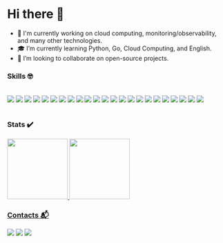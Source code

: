 # Hi there 👋

- 🔨 I'm currently working on cloud computing, monitoring/observability, and many other technologies.
- 🎓 I’m currently learning Python, Go, Cloud Computing, and English.
- 🐧 I’m looking to collaborate on open-source projects.

### Skills 🤓
<div style="display: inline_block"><br>
  <img align="center" src="https://img.shields.io/badge/Python-14354C?style=for-the-badge&logo=python&logoColor=white">
  <img align="center" src="https://img.shields.io/badge/PostgreSQL-316192?style=for-the-badge&logo=postgresql&logoColor=white">
  <img align="center" src="https://img.shields.io/badge/MongoDB-4EA94B?style=for-the-badge&logo=mongodb&logoColor=white">
  <img align="center" src="https://img.shields.io/badge/MySQL-00000F?style=for-the-badge&logo=mysql&logoColor=white">
  <img align="center" src="https://img.shields.io/badge/Amazon_AWS-232F3E?style=for-the-badge&logo=amazon-aws&logoColor=white">
  <img align="center" src="https://img.shields.io/badge/Microsoft_Azure-0089D6?style=for-the-badge&logo=microsoft-azure&logoColor=white">
  <img align="center" src="https://img.shields.io/badge/Cloudflare-F38020?style=for-the-badge&logo=Cloudflare&logoColor=white">  
  <img align="center" src="https://img.shields.io/badge/Ansible-000000?style=for-the-badge&logo=ansible&logoColor=white">
  <img align="center" src="https://img.shields.io/badge/Terraform-7B42BC?style=for-the-badge&logo=terraform&logoColor=white">
  <img align="center" src="https://img.shields.io/badge/Prometheus-E6522C?style=for-the-badge&logo=prometheus&logoColor=white">
  <img align="center" src="https://img.shields.io/badge/Elastic-FFFFFF?style=for-the-badge&logo=elastic&logoColor=black">
  <img align="center" src="https://img.shields.io/badge/Consul-FFFFFF?style=for-the-badge&logo=consul&logoColor=black">
  <img align="center" src="https://img.shields.io/badge/Istio-516BAA?style=for-the-badge&logo=istio&logoColor=white">
  <img align="center" src="https://img.shields.io/badge/Vault-FFFFFF?style=for-the-badge&logo=vault&logoColor=black">
  <img align="center" src="https://img.shields.io/badge/Git-E34F26?style=for-the-badge&logo=git&logoColor=white">
  <img align="center" src="https://img.shields.io/badge/Windows-017AD7?style=for-the-badge&logo=windows&logoColor=white">
  <img align="center" src="https://img.shields.io/badge/Linux-E34F26?style=for-the-badge&logo=linux&logoColor=black">
  <img align="center" src="https://img.shields.io/badge/Nginx-009639?style=for-the-badge&logo=nginx&logoColor=white">
  <img align="center" src="https://img.shields.io/badge/Jenkins-D33833?style=for-the-badge&logo=jenkins&logoColor=white">
  <img align="center" src="https://img.shields.io/badge/Docker-2496ED?style=for-the-badge&logo=docker&logoColor=white">
  <img align="center" src="https://img.shields.io/badge/Podman-892CA0?style=for-the-badge&logo=podman&logoColor=white">
  <img align="center" src="https://img.shields.io/badge/Kubernetes-326DE6?style=for-the-badge&logo=kubernetes&logoColor=white">
  <img align="center" src="https://img.shields.io/badge/Apache-CA2136?style=for-the-badge&logo=apache&logoColor=white">
</div>
<br>  

### Stats ✔️


  <a href="https://github.com/rhoribe">
  <img height="140em" src="https://github-readme-stats.vercel.app/api?username=rhoribe&show_icons=true&theme=dark&include_all_commits=true&count_private=true"/>
  <img height="140em" src="https://github-readme-stats.vercel.app/api/top-langs/?username=rhoribe&layout=compact&langs_count=7&theme=dark"/>


  
### Contacts 📬
 
  <a href ="mailto:rhoribe1908@gmail.com"><img src="https://img.shields.io/badge/Gmail-D14836?style=for-the-badge&logo=gmail&logoColor=white" target="_blank"></a>
  <a href="https://www.linkedin.com/in/ricardohoribe/" target="_blank"><img src="https://img.shields.io/badge/-LinkedIn-%230077B5?style=for-the-badge&logo=linkedin&logoColor=white" target="_blank"></a> 
  <a href="https://twitter.com/rhoribe" target="_blank"><img src="https://img.shields.io/badge/Twitter-1DA1F2?style=for-the-badge&logo=twitter&logoColor=white" target="_blank"></a>
 
